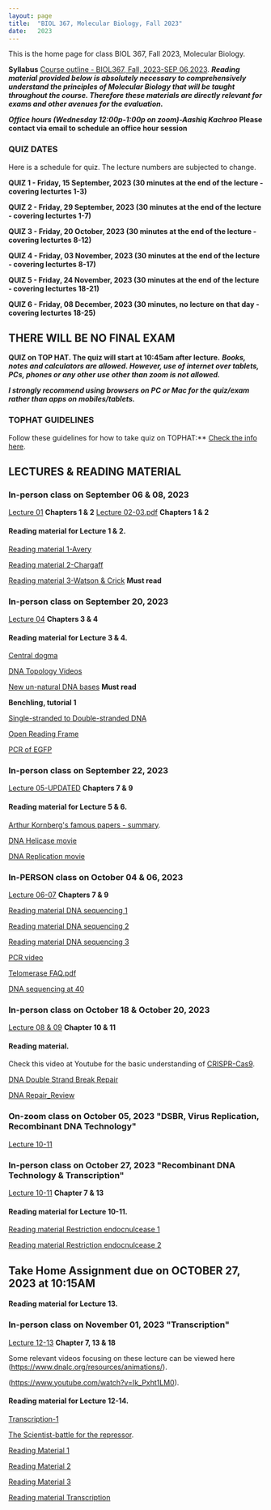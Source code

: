 ```yaml
---
layout: page
title:  "BIOL 367, Molecular Biology, Fall 2023"
date:   2023
---
```

This is the home page for class BIOL 367, Fall 2023, Molecular Biology.

**Syllabus**
[Course outline - BIOL367, Fall, 2023-SEP 06,2023](https://github.com/kachroolab/kachroolab/files/12529902/BIOL367_Fall2023.course.outline_09062023.pdf). 
**_Reading material provided below is absolutely necessary to comprehensively understand the principles of Molecular Biology that will be taught throughout the course. Therefore these materials are directly relevant for exams and other avenues for the evaluation._** 

**_Office hours (Wednesday 12:00p-1:00p on zoom)-Aashiq Kachroo_ Please contact via email to schedule an office hour session**


### **QUIZ DATES**
Here is a schedule for quiz. The lecture numbers are subjected to change.

**QUIZ 1 - Friday, 15 September, 2023 (30 minutes at the end of the lecture - covering lecturtes 1-3)**

**QUIZ 2 - Friday, 29 September, 2023 (30 minutes at the end of the lecture - covering lecturtes 1-7)**

**QUIZ 3 - Friday, 20 October, 2023 (30 minutes at the end of the lecture - covering lecturtes 8-12)**

**QUIZ 4 - Friday, 03 November, 2023 (30 minutes at the end of the lecture - covering lecturtes 8-17)**

**QUIZ 5 - Friday, 24 November, 2023 (30 minutes at the end of the lecture - covering lecturtes 18-21)**

**QUIZ 6 - Friday, 08 December, 2023 (30 minutes, no lecture on that day - covering lecturtes 18-25)**


## **THERE WILL BE NO FINAL EXAM**

**QUIZ on TOP HAT. The quiz will start at 10:45am after lecture.** 
**_Books, notes and calculators are allowed. However, use of internet over tablets, PCs, phones or any other use other than zoom is not allowed._** 

**_I strongly recommend using browsers on PC or Mac for the quiz/exam rather than apps on mobiles/tablets._** 

### **TOPHAT GUIDELINES**
Follow these guidelines for how to take quiz on TOPHAT:** [Check the info here](https://support.tophat.com/s/article/Student-Starting-a-Test).

## **LECTURES & READING MATERIAL**

### **In-person class on September 06 & 08, 2023** 

[Lecture 01](https://github.com/kachroolab/kachroolab/files/12529927/Lecture.01.pdf) **Chapters 1 & 2**
[Lecture 02-03.pdf](https://github.com/kachroolab/kachroolab/files/12588977/Lecture.02-03.pdf) **Chapters 1 & 2**

#### Reading material for Lecture 1 & 2.

[Reading material 1-Avery](https://github.com/kachroolab/kachroolab/files/1612069/Avery.1944.pdf)

[Reading material 2-Chargaff](https://github.com/kachroolab/kachroolab/files/1612189/Chargaff.1950.pdf)

[Reading material 3-Watson & Crick](https://github.com/kachroolab/kachroolab/files/1612072/WatsonCrick.1953.pdf) **Must read**

### **In-person class on September 20, 2023**

[Lecture 04](https://github.com/kachroolab/kachroolab/files/12673964/Lecture.04_new.pdf) **Chapters 3 & 4** 

#### Reading material for Lecture 3 & 4.

[Central dogma](https://github.com/kachroolab/kachroolab/files/2373012/The.central.dogma_Crick.pdf)

[DNA Topology Videos](https://youtu.be/HyP0cEbqKTc) 

[New un-natural DNA bases](https://www.science.org/doi/10.1126/science.aat0971)  **Must read** 


**Benchling, tutorial 1**

[Single-stranded to Double-stranded DNA](https://benchling.com/s/seq-8aTNukCNhyxSX1ADFUua)

[Open Reading Frame](https://benchling.com/s/seq-joNMXHm2rItetsAgFM4K)

[PCR of EGFP](https://benchling.com/s/seq-hRjIhBueTToQQjuEqOhp)


### **In-person class on September 22, 2023** 

[Lecture 05-UPDATED](https://github.com/kachroolab/kachroolab/files/12693618/Lecture.05_Updated.pdf) **Chapters 7 & 9** 

#### Reading material for Lecture 5 & 6.

[Arthur Kornberg's famous papers - summary](https://profiles.nlm.nih.gov/ps/retrieve/Narrative/WH/p-nid/208). 

[DNA Helicase movie](https://www.youtube.com/watch?v=YzNuLsqMqyE&feature=youtu.be)

[DNA Replication movie](https://dnalc.cshl.edu/resources/3d/04-mechanism-of-replication-advanced.html)

### **In-PERSON class on October 04 & 06, 2023**

[Lecture 06-07](https://github.com/kachroolab/kachroolab/files/12797710/Lecture.06-07.pdf) **Chapters 7 & 9**

[Reading material DNA sequencing 1](https://github.com/kachroolab/kachroolab/files/1639518/DNA.seq.at.40.pdf)

[Reading material DNA sequencing 2](https://github.com/kachroolab/kachroolab/files/2408189/Next.gen.sequencing.1.pdf)

[Reading material DNA sequencing 3](https://github.com/kachroolab/kachroolab/files/2408188/Next.gen.sequencing.2.pdf)

[PCR video](https://dnalc.cshl.edu/view/15475-The-cycles-of-the-polymerase-chain-reaction-PCR-3D-animation.html)

[Telomerase FAQ.pdf](https://github.com/kachroolab/kachroolab/files/12797742/Telomerase.FAQ.pdf)

[DNA sequencing at 40](https://github.com/kachroolab/kachroolab/files/12821540/nature24286.pdf)

### **In-person class on October 18 & October 20, 2023**

[Lecture 08 & 09](https://github.com/kachroolab/kachroolab/files/12965928/Lecture.08-09.pdf) **Chapter 10 & 11**

#### Reading material.
Check this video at Youtube for the basic understanding of [CRISPR-Cas9](https://www.youtube.com/watch?v=6SL2eEUvycI). 

[DNA Double Strand Break Repair](https://github.com/kachroolab/kachroolab/files/2476633/DSBR.review.pdf) 

[DNA Repair_Review](https://github.com/kachroolab/kachroolab/files/12966860/s41392-021-00648-7.pdf)

### **On-zoom class on October 05, 2023** "DSBR, Virus Replication, Recombinant DNA Technology" 

[Lecture 10-11](https://github.com/kachroolab/kachroolab/files/13160517/Lecture.10-11_2023.pdf)

### **In-person class on October 27, 2023** "Recombinant DNA Technology & Transcription"

[Lecture 10-11](https://github.com/kachroolab/kachroolab/files/13160517/Lecture.10-11_2023.pdf) **Chapter 7 & 13** 

#### Reading material for Lecture 10-11.

[Reading material Restriction endocnulcease 1](https://github.com/kachroolab/kachroolab/files/2476634/RE.2.pdf) 

[Reading material Restriction endocnulcease 2](https://github.com/kachroolab/kachroolab/files/2476635/RE.1.pdf) 


## **Take Home Assignment due on OCTOBER 27, 2023 at 10:15AM**

#### Reading material for Lecture 13.

### **In-person class on November 01, 2023** "Transcription"

[Lecture 12-13](https://github.com/kachroolab/kachroolab/files/13218292/Lecture.12-13.pdf) **Chapter 7, 13 & 18**  

Some relevant videos focusing on these lecture can be viewed here 
(https://www.dnalc.org/resources/animations/).

(https://www.youtube.com/watch?v=Ik_Pxht1LM0).


#### Reading material for Lecture 12-14.

[Transcription-1](https://github.com/kachroolab/kachroolab/files/2484228/Transcription.1.pdf)

[The Scientist-battle for the repressor](https://www.youtube.com/watch?v=kdOgoTl9Fog).

[Reading Material 1](https://www.ncbi.nlm.nih.gov/books/NBK21683/)

[Reading Material 2](https://www.ncbi.nlm.nih.gov/books/NBK21954/)

[Reading Material 3](https://www.ncbi.nlm.nih.gov/pmc/articles/PMC3104267/)

[Reading material Transcription](https://github.com/kachroolab/kachroolab/files/2484228/Transcription.1.pdf) 

